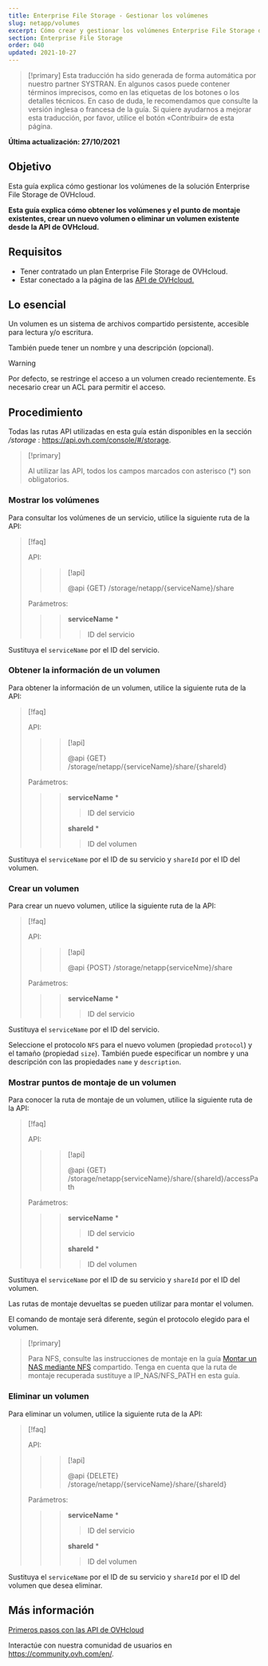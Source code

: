 ```yaml
---
title: Enterprise File Storage - Gestionar los volúmenes
slug: netapp/volumes
excerpt: Cómo crear y gestionar los volúmenes Enterprise File Storage de OVHcloud utilizando las API de OVHcloud
section: Enterprise File Storage
order: 040
updated: 2021-10-27
---
```


> [!primary]
> Esta traducción ha sido generada de forma automática por nuestro partner SYSTRAN. En algunos casos puede contener términos imprecisos, como en las etiquetas de los botones o los detalles técnicos. En caso de duda, le recomendamos que consulte la versión inglesa o francesa de la guía. Si quiere ayudarnos a mejorar esta traducción, por favor, utilice el botón «Contribuir» de esta página.
>

**Última actualización: 27/10/2021**

## Objetivo

Esta guía explica cómo gestionar los volúmenes de la solución Enterprise File Storage de OVHcloud.

**Esta guía explica cómo obtener los volúmenes y el punto de montaje existentes, crear un nuevo volumen o eliminar un volumen existente desde la API de OVHcloud.**

## Requisitos

- Tener contratado un plan Enterprise File Storage de OVHcloud.
- Estar conectado a la página de las [API de OVHcloud.](https://api.ovh.com/)

## Lo esencial

Un volumen es un sistema de archivos compartido persistente, accesible para lectura y/o escritura.

También puede tener un nombre y una descripción (opcional).

> [!warning]
>
> Por defecto, se restringe el acceso a un volumen creado recientemente. Es necesario crear un ACL para permitir el acceso.
>

## Procedimiento

Todas las rutas API utilizadas en esta guía están disponibles en la sección */storage* : <https://api.ovh.com/console/#/storage>.

> [!primary]
>
> Al utilizar las API, todos los campos marcados con asterisco (\*) son obligatorios.
>

### Mostrar los volúmenes

Para consultar los volúmenes de un servicio, utilice la siguiente ruta de la API:

> [!faq]
>
> API:
>
>> > [!api]
>> >
>> > @api {GET} /storage/netapp/{serviceName}/share
>> >
>>
>
> Parámetros:
>
>> > **serviceName** *
>> >
>> >> ID del servicio
>> >
>

Sustituya el `serviceName` por el ID del servicio.

### Obtener la información de un volumen

Para obtener la información de un volumen, utilice la siguiente ruta de la API:

> [!faq]
>
> API:
>
>> > [!api]
>> >
>> > @api {GET} /storage/netapp/{serviceName}/share/{shareId}
>> >
>>
>
> Parámetros:
>
>> > **serviceName** *
>> >
>> >> ID del servicio
>> >
>> > **shareId** *
>> >
>> >> ID del volumen
>

Sustituya el `serviceName` por el ID de su servicio y `shareId` por el ID del volumen.

### Crear un volumen

Para crear un nuevo volumen, utilice la siguiente ruta de la API:

> [!faq]
>
> API:
>
>> > [!api]
>> >
>> > @api {POST} /storage/netapp{serviceNme}/share
>> >
>>
>
> Parámetros:
>
>> > **serviceName** *
>> >
>> >> ID del servicio
>> >
>

Sustituya el `serviceName` por el ID del servicio.

Seleccione el protocolo `NFS` para el nuevo volumen (propiedad `protocol`) y el tamaño (propiedad `size`).
También puede especificar un nombre y una descripción con las propiedades `name` y `description`.

### Mostrar puntos de montaje de un volumen

Para conocer la ruta de montaje de un volumen, utilice la siguiente ruta de la API:

> [!faq]
>
> API:
>
>> > [!api]
>> >
>> > @api {GET} /storage/netapp{serviceName}/share/{shareId}/accessPath
>> >
>>
>
> Parámetros:
>
>> > **serviceName** *
>> >
>> >> ID del servicio
>> >
>> > **shareId** *
>> >
>> >> ID del volumen
>

Sustituya el `serviceName` por el ID de su servicio y `shareId` por el ID del volumen.

Las rutas de montaje devueltas se pueden utilizar para montar el volumen.

El comando de montaje será diferente, según el protocolo elegido para el volumen.  

> [!primary]
>
> Para NFS, consulte las instrucciones de montaje en la guía [Montar un NAS mediante NFS](https://docs.ovh.com/es/storage/file-storage/nas/nfs/) compartido.
> Tenga en cuenta que la ruta de montaje recuperada sustituye a IP_NAS/NFS_PATH en esta guía.
>  

### Eliminar un volumen

Para eliminar un volumen, utilice la siguiente ruta de la API:  

> [!faq]
>
> API:
>
>> > [!api]
>> >
>> > @api {DELETE} /storage/netapp/{serviceName}/share/{shareId}
>> >
>>
>
> Parámetros:
>
>> > **serviceName** *
>> >
>> >> ID del servicio
>> >
>> > **shareId** *
>> >
>> >> ID del volumen
>

Sustituya el `serviceName` por el ID de su servicio y `shareId` por el ID del volumen que desea eliminar.

## Más información

[Primeros pasos con las API de OVHcloud](https://docs.ovh.com/es/api/first-steps-with-ovh-api/)

Interactúe con nuestra comunidad de usuarios en <https://community.ovh.com/en/>.
